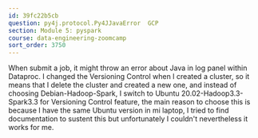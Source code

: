 ```yaml
---
id: 39fc22b5cb
question: py4j.protocol.Py4JJavaError  GCP
section: Module 5: pyspark
course: data-engineering-zoomcamp
sort_order: 3750
---
```


When submit a job, it might throw an error about Java in log panel within Dataproc. I changed the Versioning Control when I created a cluster, so it means that I delete the cluster and created a new one, and instead of choosing Debian-Hadoop-Spark, I switch to Ubuntu 20.02-Hadoop3.3-Spark3.3 for Versioning Control feature, the main reason to choose this is because I have the same Ubuntu version in mi laptop, I tried to find documentation to sustent this but unfortunately I couldn't nevertheless it works for me.

